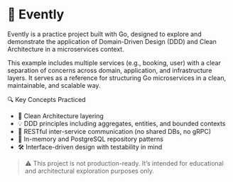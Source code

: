 # 📌 Evently

Evently is a practice project built with Go, designed to explore and demonstrate the application of Domain-Driven Design (DDD) and Clean Architecture in a microservices context.

This example includes multiple services (e.g., booking, user) with a clear separation of concerns across domain, application, and infrastructure layers. It serves as a reference for structuring Go microservices in a clean, maintainable, and scalable way.

🔍 Key Concepts Practiced

- 🧱 Clean Architecture layering
- 💡 DDD principles including aggregates, entities, and bounded contexts
- 🔌 RESTful inter-service communication (no shared DBs, no gRPC)
- 🧪 In-memory and PostgreSQL repository patterns
- 🛠️ Interface-driven design with testability in mind

> ⚠️ This project is not production-ready. It’s intended for educational and architectural exploration purposes only.
